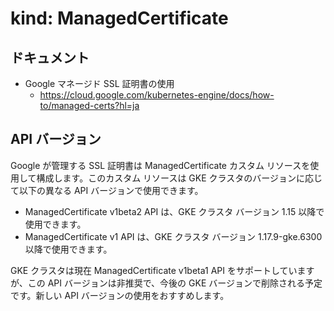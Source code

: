 # kind: ManagedCertificate

## ドキュメント

+ Google マネージド SSL 証明書の使用
  + https://cloud.google.com/kubernetes-engine/docs/how-to/managed-certs?hl=ja

## API バージョン

Google が管理する SSL 証明書は ManagedCertificate カスタム リソースを使用して構成します。このカスタム リソースは GKE クラスタのバージョンに応じて以下の異なる API バージョンで使用できます。

+ ManagedCertificate v1beta2 API は、GKE クラスタ バージョン 1.15 以降で使用できます。
+ ManagedCertificate v1 API は、GKE クラスタ バージョン 1.17.9-gke.6300 以降で使用できます。

GKE クラスタは現在 ManagedCertificate v1beta1 API をサポートしていますが、この API バージョンは非推奨で、今後の GKE バージョンで削除される予定です。新しい API バージョンの使用をおすすめします。
